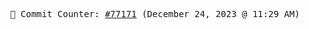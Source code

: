 <p align="center">
    <samp>
        📮 Commit Counter: <a href="https://github.com/Javascript-void0/Javascript-void0/commits/main">#77171</a> (December 24, 2023 @ 11:29 AM)
    </samp>
</p>